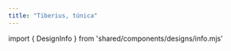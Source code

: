 ```yaml
---
title: "Tiberius, túnica"
---
```


import { DesignInfo } from 'shared/components/designs/info.mjs'

<DesignInfo design='tiberius' docs />

